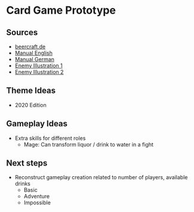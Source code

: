 # Card Game Prototype

## Sources

- [beercraft.de](https://web.archive.org/web/20110809063219/http://www.beercraft.de/)
- [Manual English](https://web.archive.org/web/20160709044306if_/http://beercraft.de/dl/wob_manual_en.pdf)
- [Manual German](https://web.archive.org/web/20160709044306if_/http://beercraft.de/dl/wob_manual_de.pdf)
- [Enemy Illustration 1](http://www.beercraft.de/wobpdf/gfx/back_top.jpg)
- [Enemy Illustration 2](http://www.beercraft.de/wobpdf/gfx/back_bottom4.jpg)

## Theme Ideas

- 2020 Edition

## Gameplay Ideas

- Extra skills for different roles
    - Mage: Can transform liquor / drink to water in a fight
    
## Next steps

- Reconstruct gameplay creation related to number of players, available drinks
    - Basic
    - Adventure
    - Impossible